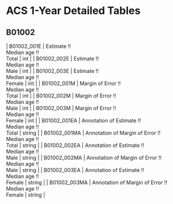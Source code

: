 # ACS 1-Year Detailed Tables

## B01002

| B01002_001E | Estimate !!<br>Median age !!<br>Total | int |
| B01002_002E | Estimate !!<br>Median age !!<br>Male | int |
| B01002_003E | Estimate !!<br>Median age !!<br>Female | int |
| B01002_001M | Margin of Error !!<br>Median age !!<br>Total | int |
| B01002_002M | Margin of Error !!<br>Median age !!<br>Male | int |
| B01002_003M | Margin of Error !!<br>Median age !!<br>Female | int |
| B01002_001EA | Annotation of Estimate !!<br>Median age !!<br>Total | string |
| B01002_001MA | Annotation of Margin of Error !!<br>Median age !!<br>Total | string |
| B01002_002EA | Annotation of Estimate !!<br>Median age !!<br>Male | string |
| B01002_002MA | Annotation of Margin of Error !!<br>Median age !!<br>Male | string |
| B01002_003EA | Annotation of Estimate !!<br>Median age !!<br>Female | string |
| B01002_003MA | Annotation of Margin of Error !!<br>Median age !!<br>Female | string |

